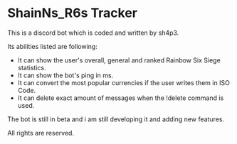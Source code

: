 # ShainNs_R6s Tracker

This is a discord bot which is coded and written by sh4p3.

Its abilities listed are following:
- It can show the user's overall, general and ranked Rainbow Six Siege statistics.
- It can show the bot's ping in ms.
- It can convert the most popular currencies if the user writes them in ISO Code.
- It can delete exact amount of messages when the !delete command is used.

The bot is still in beta and i am still developing it and adding new features.

All rights are reserved.
